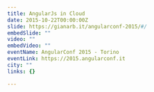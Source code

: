 ```yaml
---
title: AngularJs in Cloud
date: 2015-10-22T00:00:00Z
slide: https://gianarb.it/angularconf-2015/#/
embedSlide: ""
video: ""
embedVideo: ""
eventName: AngularConf 2015 - Torino
eventLink: https://2015.angularconf.it
city: ""
links: {}

---
```

